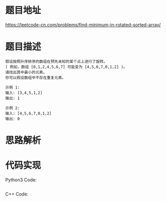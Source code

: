 # **题目地址**
https://leetcode-cn.com/problems/find-minimum-in-rotated-sorted-array/
# **题目描述**
```
假设按照升序排序的数组在预先未知的某个点上进行了旋转。
( 例如，数组 [0,1,2,4,5,6,7] 可能变为 [4,5,6,7,0,1,2] )。
请找出其中最小的元素。
你可以假设数组中不存在重复元素。

示例 1:
输入: [3,4,5,1,2]
输出: 1

示例 2:
输入: [4,5,6,7,0,1,2]
输出: 0
```
# **思路解析**
# **代码实现**
Python3 Code:
```

```
C++ Code:
```

```

